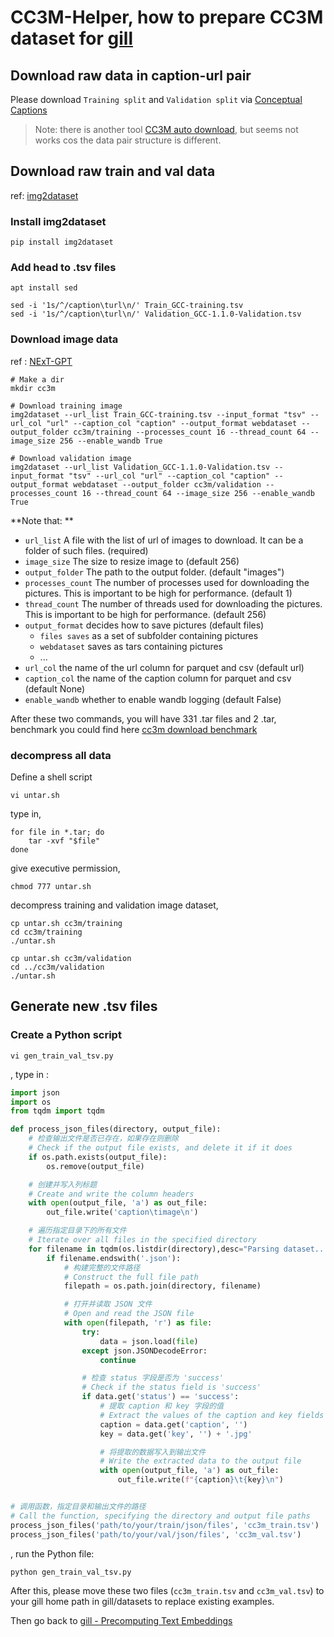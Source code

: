 # CC3M-Helper, how to prepare CC3M dataset for [gill](https://github.com/kohjingyu/gill)

## Download raw data in caption-url pair
Please download `Training split` and `Validation split` via [Conceptual Captions](https://ai.google.com/research/ConceptualCaptions/download)

> Note: there is another tool [CC3M auto download](https://huggingface.co/spaces/flax-community/dalle-mini/commit/75b01a0a3a29bb2eb6962f5f2fdf160e5c784647 ), but seems not works cos the data pair structure is different.

## Download raw train and val data
ref: [img2dataset](https://github.com/rom1504/img2dataset/blob/main/dataset_examples/cc3m.md)

### Install img2dataset
``` shell
pip install img2dataset
```

### Add head to .tsv files
``` shell
apt install sed

sed -i '1s/^/caption\turl\n/' Train_GCC-training.tsv
sed -i '1s/^/caption\turl\n/' Validation_GCC-1.1.0-Validation.tsv
```

### Download image data
ref : [NExT-GPT](https://github.com/NExT-GPT/NExT-GPT/blob/main/data/T-X_pair_data/cc3m/prepare.md)
``` shell
# Make a dir
mkdir cc3m

# Download training image
img2dataset --url_list Train_GCC-training.tsv --input_format "tsv" --url_col "url" --caption_col "caption" --output_format webdataset --output_folder cc3m/training --processes_count 16 --thread_count 64 --image_size 256 --enable_wandb True

# Download validation image
img2dataset --url_list Validation_GCC-1.1.0-Validation.tsv --input_format "tsv" --url_col "url" --caption_col "caption" --output_format webdataset --output_folder cc3m/validation --processes_count 16 --thread_count 64 --image_size 256 --enable_wandb True
```
**Note that: **
- `url_list` A file with the list of url of images to download. It can be a folder of such files. (required)
- `image_size` The size to resize image to (default 256)
- `output_folder` The path to the output folder. (default "images")
- `processes_count` The number of processes used for downloading the pictures. This is important to be high for performance. (default 1)
- `thread_count` The number of threads used for downloading the pictures. This is important to be high for performance. (default 256)
- `output_format` decides how to save pictures (default files)
  - `files saves` as a set of subfolder containing pictures
  - `webdataset` saves as tars containing pictures
  - ...
- `url_col` the name of the url column for parquet and csv (default url)
- `caption_col` the name of the caption column for parquet and csv (default None)
- `enable_wandb` whether to enable wandb logging (default False)

After these two commands, you will have 331 .tar files and 2 .tar, benchmark you could find here [cc3m download benchmark](https://wandb.ai/rom1504/img2dataset/reports/Download-cc3m-with-img2dataset--VmlldzoxMjE5MTE4)

### decompress all data
Define a shell script
``` shell
vi untar.sh
```
type in,
``` shell
for file in *.tar; do
	tar -xvf "$file" 
done
```
give executive permission,
``` shell
chmod 777 untar.sh
```
decompress training and validation image dataset,
``` shell
cp untar.sh cc3m/training
cd cc3m/training
./untar.sh

cp untar.sh cc3m/validation
cd ../cc3m/validation
./untar.sh 
```

## Generate new .tsv files
### Create a Python script
```shell
vi gen_train_val_tsv.py
```
, type in :
```python
import json
import os
from tqdm import tqdm

def process_json_files(directory, output_file):
    # 检查输出文件是否已存在，如果存在则删除
    # Check if the output file exists, and delete it if it does
    if os.path.exists(output_file):
        os.remove(output_file)

    # 创建并写入列标题
    # Create and write the column headers
    with open(output_file, 'a') as out_file:
        out_file.write('caption\timage\n')

    # 遍历指定目录下的所有文件
    # Iterate over all files in the specified directory
    for filename in tqdm(os.listdir(directory),desc="Parsing dataset..."):
        if filename.endswith('.json'):
            # 构建完整的文件路径
            # Construct the full file path
            filepath = os.path.join(directory, filename)

            # 打开并读取 JSON 文件
            # Open and read the JSON file
            with open(filepath, 'r') as file:
                try:
                    data = json.load(file)
                except json.JSONDecodeError:
                    continue

                # 检查 status 字段是否为 'success'
                # Check if the status field is 'success'
                if data.get('status') == 'success':
                    # 提取 caption 和 key 字段的值
                    # Extract the values of the caption and key fields
                    caption = data.get('caption', '')
                    key = data.get('key', '') + '.jpg'

                    # 将提取的数据写入到输出文件
                    # Write the extracted data to the output file
                    with open(output_file, 'a') as out_file:
                        out_file.write(f"{caption}\t{key}\n")


# 调用函数，指定目录和输出文件的路径
# Call the function, specifying the directory and output file paths
process_json_files('path/to/your/train/json/files', 'cc3m_train.tsv')
process_json_files('path/to/your/val/json/files', 'cc3m_val.tsv')
```
, run the Python file:
``` shell
python gen_train_val_tsv.py
```

After this, please move these two files (`cc3m_train.tsv` and `cc3m_val.tsv`) to your gill home path in gill/datasets to replace existing examples.

Then go back to [gill - Precomputing Text Embeddings](https://github.com/kohjingyu/gill/tree/main#precomputing-text-embeddings)

